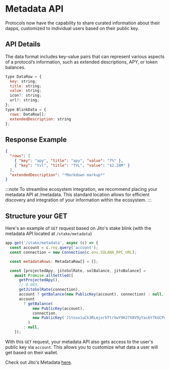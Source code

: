 # Metadata API

Protocols now have the capability to share curated information about their dapps, customized to individual users based on their public key.

## API Details

The data format includes key-value pairs that can represent various aspects of a protocol’s information, such as extended descriptions, APY, or token balances.

```javascript
type DataRow = {
  key: string;
  title: string;
  value: string;
  icon?: string;
  url?: string;
};
type BlinkData = {
  rows: DataRow[];
  extendedDescription: string
};
```

## Response Example

```json
{
  "rows": [
    { "key": "apy", "title": "apy", "value": "7%" },
    { "key": "tvl", "title": "TVL", "value": "$2.28M" }
  ],
  "extendedDescription": "*Markdown markup*"
}
```

:::note
To streamline ecosystem integration, we recommend placing your metadata API at /metadata. 
This standard location allows for efficient discovery and integration of your information within the ecosystem.
:::

## Structure your GET

Here's an example of `GET` request based on Jito's stake blink (with the metadata API located at `/stake/metadata`)

```javascript
app.get('/stake/metadata', async (c) => {
  const account = c.req.query('account');
  const connection = new Connection(c.env.SOLANA_RPC_URL);

  const metadataRows: MetadataRow[] = [];

  const [projectedApy, jitoSolRate, solBalance, jitoBalance] =
    await Promise.allSettled([
      getProjectedApy(), 
      // 0.083,
      getJitoSolRate(connection),
      account ? getBalance(new PublicKey(account), connection) : null,
      account
        ? getBalance(
            new PublicKey(account),
            connection,
            new PublicKey('J1toso1uCk3RLmjorhTtrVwY9HJ7X8V9yYac6Y7kGCPn'),
          )
        : null,
    ]);
```

With this `GET` request, your metadata API also gets access to the user's public key via `account`. This allows you to customize what data a user will get based on their wallet.  

Check out Jito's Metadata [here](https://jito.dial.to/stake/metadata).